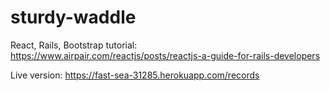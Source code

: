 # sturdy-waddle

React, Rails, Bootstrap tutorial:
https://www.airpair.com/reactjs/posts/reactjs-a-guide-for-rails-developers

Live version:
https://fast-sea-31285.herokuapp.com/records
